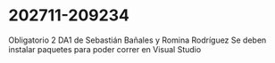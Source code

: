 # 202711-209234
Obligatorio 2 DA1 de Sebastián Bañales y Romina Rodríguez
Se deben instalar paquetes para poder correr en Visual Studio
